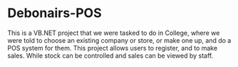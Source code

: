# Debonairs-POS
This is a VB.NET project that we were tasked to do in College, where we were told to choose an existing company or store, or make one up, and do a POS system for them. This project allows users to register, and to make sales. While stock can be controlled and sales can be viewed by staff.
